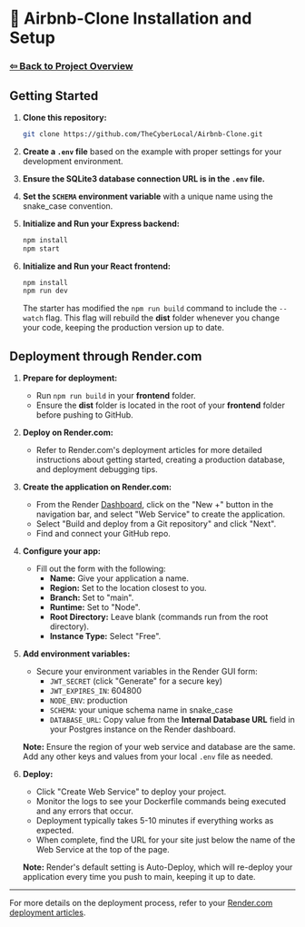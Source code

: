 # 📑 Airbnb-Clone Installation and Setup

### [⇦ Back to Project Overview](../README.md)
## Getting Started

1. **Clone this repository:**

   ```bash
   git clone https://github.com/TheCyberLocal/Airbnb-Clone.git
   ```

2. **Create a `.env` file** based on the example with proper settings for your development environment.

3. **Ensure the SQLite3 database connection URL is in the `.env` file.**

4. **Set the `SCHEMA` environment variable** with a unique name using the snake_case convention.

5. **Initialize and Run your Express backend:**

   ```bash
   npm install
   npm start
   ```

6. **Initialize and Run your React frontend:**

   ```bash
   npm install
   npm run dev
   ```

   The starter has modified the `npm run build` command to include the `--watch` flag. This flag will rebuild the **dist** folder whenever you change your code, keeping the production version up to date.

## Deployment through Render.com

1. **Prepare for deployment:**

   - Run `npm run build` in your **frontend** folder.
   - Ensure the **dist** folder is located in the root of your **frontend** folder before pushing to GitHub.

2. **Deploy on Render.com:**

   - Refer to Render.com's deployment articles for more detailed instructions about getting started, creating a production database, and deployment debugging tips.

3. **Create the application on Render.com:**

   - From the Render [Dashboard](https://dashboard.render.com/), click on the "New +" button in the navigation bar, and select "Web Service" to create the application.
   - Select "Build and deploy from a Git repository" and click "Next".
   - Find and connect your GitHub repo.

4. **Configure your app:**

   - Fill out the form with the following:
     - **Name:** Give your application a name.
     - **Region:** Set to the location closest to you.
     - **Branch:** Set to "main".
     - **Runtime:** Set to "Node".
     - **Root Directory:** Leave blank (commands run from the root directory).
     - **Instance Type:** Select "Free".

5. **Add environment variables:**

   - Secure your environment variables in the Render GUI form:
     - `JWT_SECRET` (click "Generate" for a secure key)
     - `JWT_EXPIRES_IN`: 604800
     - `NODE_ENV`: production
     - `SCHEMA`: your unique schema name in snake_case
     - `DATABASE_URL`: Copy value from the **Internal Database URL** field in your Postgres instance on the Render dashboard.

   **Note:** Ensure the region of your web service and database are the same. Add any other keys and values from your local `.env` file as needed.

6. **Deploy:**

   - Click "Create Web Service" to deploy your project.
   - Monitor the logs to see your Dockerfile commands being executed and any errors that occur.
   - Deployment typically takes 5-10 minutes if everything works as expected.
   - When complete, find the URL for your site just below the name of the Web Service at the top of the page.

   **Note:** Render's default setting is Auto-Deploy, which will re-deploy your application every time you push to main, keeping it up to date.

---

For more details on the deployment process, refer to your [Render.com deployment articles](https://docs.render.com/deploys).
